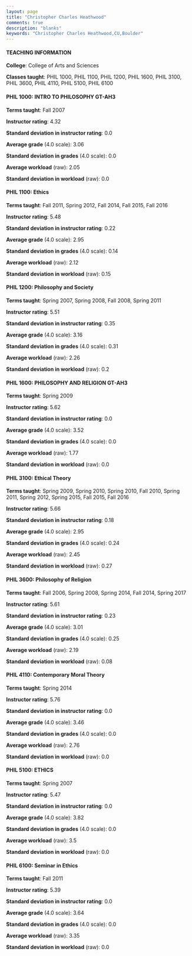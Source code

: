 ```yaml
---
layout: page
title: "Christopher Charles Heathwood" 
comments: true
description: "blanks"
keywords: "Christopher Charles Heathwood,CU,Boulder"
---
```

<head>
<script src="https://ajax.googleapis.com/ajax/libs/jquery/2.1.3/jquery.min.js"></script>
<script src="https://dl.dropboxusercontent.com/s/pc42nxpaw1ea4o9/highcharts.js?dl=0"></script>
<!-- <script src="../assets/js/highcharts.js"></script> -->
<style type="text/css">@font-face {
	font-family: "Bebas Neue";
	src: url(https://www.filehosting.org/file/details/544349/BebasNeue Regular.otf) format("opentype");
	}
	h1.Bebas { 
		font-family: "Bebas Neue", Verdana, Tahoma;
	}
</style>
</head>
	   
#### TEACHING INFORMATION

**College**: College of Arts and Sciences

**Classes taught**: PHIL 1000, PHIL 1100, PHIL 1200, PHIL 1600, PHIL 3100, PHIL 3600, PHIL 4110, PHIL 5100, PHIL 6100

#### PHIL 1000: INTRO TO PHILOSOPHY GT-AH3

**Terms taught**: Fall 2007

**Instructor rating**: 4.32

**Standard deviation in instructor rating**: 0.0

**Average grade** (4.0 scale): 3.06

**Standard deviation in grades** (4.0 scale): 0.0

**Average workload** (raw): 2.05

**Standard deviation in workload** (raw): 0.0

#### PHIL 1100: Ethics

**Terms taught**: Fall 2011, Spring 2012, Fall 2014, Fall 2015, Fall 2016

**Instructor rating**: 5.48

**Standard deviation in instructor rating**: 0.22

**Average grade** (4.0 scale): 2.95

**Standard deviation in grades** (4.0 scale): 0.14

**Average workload** (raw): 2.12

**Standard deviation in workload** (raw): 0.15

#### PHIL 1200: Philosophy and Society

**Terms taught**: Spring 2007, Spring 2008, Fall 2008, Spring 2011

**Instructor rating**: 5.51

**Standard deviation in instructor rating**: 0.35

**Average grade** (4.0 scale): 3.16

**Standard deviation in grades** (4.0 scale): 0.31

**Average workload** (raw): 2.26

**Standard deviation in workload** (raw): 0.2

#### PHIL 1600: PHILOSOPHY AND RELIGION GT-AH3

**Terms taught**: Spring 2009

**Instructor rating**: 5.62

**Standard deviation in instructor rating**: 0.0

**Average grade** (4.0 scale): 3.52

**Standard deviation in grades** (4.0 scale): 0.0

**Average workload** (raw): 1.77

**Standard deviation in workload** (raw): 0.0

#### PHIL 3100: Ethical Theory

**Terms taught**: Spring 2009, Spring 2010, Spring 2010, Fall 2010, Spring 2011, Spring 2012, Spring 2015, Fall 2015, Fall 2016

**Instructor rating**: 5.66

**Standard deviation in instructor rating**: 0.18

**Average grade** (4.0 scale): 2.95

**Standard deviation in grades** (4.0 scale): 0.24

**Average workload** (raw): 2.45

**Standard deviation in workload** (raw): 0.27

#### PHIL 3600: Philosophy of Religion

**Terms taught**: Fall 2006, Spring 2008, Spring 2014, Fall 2014, Spring 2017

**Instructor rating**: 5.61

**Standard deviation in instructor rating**: 0.23

**Average grade** (4.0 scale): 3.01

**Standard deviation in grades** (4.0 scale): 0.25

**Average workload** (raw): 2.19

**Standard deviation in workload** (raw): 0.08

#### PHIL 4110: Contemporary Moral Theory

**Terms taught**: Spring 2014

**Instructor rating**: 5.76

**Standard deviation in instructor rating**: 0.0

**Average grade** (4.0 scale): 3.46

**Standard deviation in grades** (4.0 scale): 0.0

**Average workload** (raw): 2.76

**Standard deviation in workload** (raw): 0.0

#### PHIL 5100: ETHICS

**Terms taught**: Spring 2007

**Instructor rating**: 5.47

**Standard deviation in instructor rating**: 0.0

**Average grade** (4.0 scale): 3.82

**Standard deviation in grades** (4.0 scale): 0.0

**Average workload** (raw): 3.5

**Standard deviation in workload** (raw): 0.0

#### PHIL 6100: Seminar in Ethics

**Terms taught**: Fall 2011

**Instructor rating**: 5.39

**Standard deviation in instructor rating**: 0.0

**Average grade** (4.0 scale): 3.64

**Standard deviation in grades** (4.0 scale): 0.0

**Average workload** (raw): 3.35

**Standard deviation in workload** (raw): 0.0


